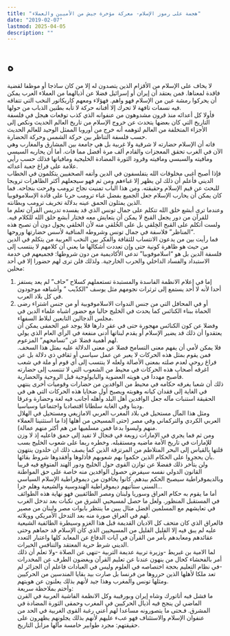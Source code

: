 ```yaml
---
title: "هجمة على رموز الإسلام- معركة مؤخرة جيش من الأميين والعملاء"
date: "2019-02-07"
lastmod: 2025-04-05
description: ""
---
```

# **ه**

لا يخاف على الإسلام من الأقزام الذين يتصدون له إلا من كان ساذجا أو موظفا لقضية فاقدة لمعناها. فمن يعتقد أن إيران أو إسرائيل فضلا عن أذيالهما من العملاء العرب يمكن أن يحركوا رمشة عين من الإسلام فهو واهم. فهؤلاء ومعهم كاريكاتور النخب التي تتفاقه فيه نسمات تافهة لا تحرك إلا أفنانه حركة لا تأبه بطنين الذباب من حولها.  
فأولا كل أعدائه منذ قرون مشدوهون من عنفوانه الذي كذب توقعات هيجل في فلسفة التاريخ التي كان بعضها يتحدث عن خروج الإسلام من تاريخ العالم الحديث ونكص إلى الأجزاء المتخلفة من العالم لتوهمه أنه خرج من أوروبا الممثل الوحيد للعالم الحديث حسب فلسفة التناظر بين حركة الشمس وحركة الحضارة.  
فاته أن الإسلام حضارته لا شرقية ولا غربية بل هي جامعة بين المشارق والمغارب وهي الآن في الغرب تحقق المعجزات والقادم ألف مرة أفضل مما فات. أما أن يحاربه السيسي ومافيته والسبسي ومافيته وقرود الثورة المضادة الخليجية ومافياتها فذلك حسب رأيي علامة على فراغ جعبة أعدائه.  
فإذا أصبح أغبى مخلوقات الله يتفلسفون في الدين وأتفه الصحفيين يتكلمون في الخطاب الديني فأعلم أن ذلك لن يظهر إلا غباءهم ومن ثم فهو سيجعلهم أكثر الظاهرات ترويجا للبحث عن قيم الإسلام وحقيقته. ومن هذا الباب تمنيت نجاح ترومب وفرحت بنجاحه. فما كان يمكن أن يحارب الإسلام جعل الجميع بفضل غباء ترومب حربا على قادة الإسلاموفوبيا الذين يمثلون الحمق عينه بدلالة تخريف ترومب وبطانته.  
وعندما ترى أبشع خلق الله تتكلم على جمال تونس الذي قد يفسده تدريس القرآن تعلم ما للقرآن من دور يجعل القبح لا يمكن أن يتعايش معه فختار أبشع خلق الله للكلام فيه. ولست أتكلم على القبح الخِلقي بل على الخُلقي منه لأن الخلقي يحول دون أن تصبح هذه “المناظر” فلاسفة في جمال تونس وشروطه المنافية لأسس حضارتها وروحها.  
فما رأيت بين من يدعون الانتساب للثقافة والفكر بين النخب العربية من يتكلم في الدين من حيث هو ظاهرة كونية حتى وإن تعددت أشكالها ما يعني أن كلامهم لا ينتسب إلى فلسفة الدين بل هو “اسلاموفوبيا” تدعي الأكاديمية من دون شروطها: فجميعهم في خدمة الاستبداد والفساد الداخلي والحرب الخارجية. ولذلك فلن ترى لهم حضورا إلا في أحد محلين:   
1. إما في إعلام الانظمة الفاسدة والمستبدة تستعملهم كسلاح “حاف” لم يعد يستفز أحدا لأنه لا أحد يستمع إلى ثرثرات نجومهم مثل يوسف “الكذّيب ” وأشباهه موجودون في كل بلاد العرب.  
2. أو في المحافل التي من جنس الندوات الاسلاموفوبية أو من جنس اشتراء رضى الحماة ببناء الكنائس كما يحدث في الخليج حاليا مع حضور اشباه علماء الدين في مجلس الدجالين التابعين لبلاط السفهاء.  
وفضلا عن كون الكنائس مهجورة حتى في عقر دارها فلا يوجد غير الحمقى يمكن أن يعتقدوا أن ذلك قد يضير الإسلام أو يقدم لبناتها أدنى منفعة في الرأي العام الذي يولي لهم أهمية فضلا عن “تسامحهم” المزعوم.  
فلا يمكن لأمي أن يفهم معنى التسامح فضلا عن معنى الدلالة عليه بمثل هذا السخف. فمن يقوم بمثل هذه الحركات لا يعبر عن عمل سياسي أو ثقافي ذي دلالة بل عن فراغ روحي لعدم صلته بمعنى الأصالة ولعله لا ينتسب إلى أي قوم أو ملة في شعب اغرقه أصحاب هذه الحركات في محيط من الشعوب التي لا تنتسب إلى حضارته فأصبح مهددا في هويته العضوية والبايولوجية قبل الروحية والحضارية.  
ذلك أن شعبا يغرقه حكامه في محيط من الوافدين من حضارات وقوميات أخرى ينتهي في الغاية إلى فقدان كيانه وهويته ويصبح أول ضحايا هذه الحركات التي هي في الحقيقة استنبات مآله جعل الوافدين أهل البلد وأهله أجانب فيه لغة وحضارة وعرقا ودينا وفي الغاية سلطانا اقتصاديا واجتماعيا وسياسيا.  
ومثل هذا المآل مستحيل في بلاد المغرب العربي الامازيغي ومستحيل في الهلال العربي الكردي والتركماني وفي مصر (حتى المسيحي من أهلها إذا ما استثنينا العملاء منهم وليسوا بدعا فمن مسلميها من هم أكثر منهم عمالة).   
ومن ثم فما يجري في الإمارات زوبعة في فنجال لا تفيد إلى حمق فاعليه إذ لا وزن للإمارات في تاريخ الأمة ماضيه ومستقبله. وخطره ربما على شعوب الخليج بسب قلتها بالقياس إلى البحر المتلاطم من المرتزقة الذين كما يصف ذلك ان خلدون ينتهون بأن يحجروا على الحكام الذين حكموا بهم شعوبهم فأذلوها وأفقدوها شروط بقائها.  
ولن يتأخر ذلك ففضلا عن توازن القوى حول الخليج ودور الهند المتوقع فيه قريبا القانون الدولي نفسه سيفرض حصول الوافدين منه خاصة على حق المواطنة وبالديموقراطية سيصبح الحكم بيدهم. كانوا يخافون من ديموقراطية الإسلام السياسي السني ستأتيهم ديموقراطية الهندوسية والشيعية وهلم جرا…  
أما ما يقوم به حكام العراق وسوريا ولبنان ومصر الطائفيين فهو نهاية هذه الطوائف في المستقبل المنظور. ولعل ما حصل لمسيحيي الشرق من نكبات بعد تدخل الغرب في تعايشهم مع المسلمين أفضل مثال يبين ما ينتظر بابوات مصر ولبنان من مصير لهم في العراق صورة منه بعد التدخل الأمريكي وويلاته.  
فالعراق الذي كان متحف كل الاديان القديمة قبل هذا الغزو وسيطرة الطائفية الشيعية عليه لم يبق فيه إلا القليل القليل من المسيحيين الذي كان الإسلام قد حماهم وحتى عقائدهم ومعابدهم بأمر من القرآن في آيات الدفاع عن المعابد كلها واعتبار التعدد الديني شرط حرية المعتقد والتنافس الخيرات.  
لما الامية بن غبريط -وزيرة تربية عديمة التربية -تنهى عن الصلاة -ولا تعلم أن ذلك أمر بالفحشاء كحال من ينهون عندنا عن تعليم القرآن ويغضون الطرف عن المخدرات -في نظام التعليم بحجة اختصاصه في العلوم وليس في العبادات فاعلم أن الجزائر لم تعد ملكا لأهلها الذين حرروها من فرنسا بل صارت بيد بقايا المندسين من الحركيين ومثلها تونس والمغرب وهذا جيد لأنهم بذلك يعلنون عن هويتهم.  
وأختم بملاحظة سريعة:   
ما فشل فيه أتاتورك وشاه إيران وبورقيبة وكل الانظمة الفاشية العربية في القرن الماضي لن ينجح فيه أذيال الحركيين في المغرب وحمقى الثورة المضادة في المشرق. فـحتى ما يتصورونه مساعدا لهم أعني رغبة القوى الغربية في الحد من عنفوان الإسلام والاستئناف فهو عبء عليهم لأنهم بذلك يجلونهم يظهرون على حقيقتهم: مجرد طوابير خامسة مآلها مزابل التاريخ.

###

